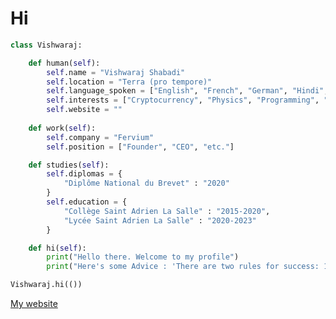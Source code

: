 # Hi
```python
class Vishwaraj:

    def human(self):
        self.name = "Vishwaraj Shabadi"
        self.location = "Terra (pro tempore)"
        self.language_spoken = ["English", "French", "German", "Hindi", "Kannada", "Odia"]
        self.interests = ["Cryptocurrency", "Physics", "Programming", "Photography"]
        self.website = ""
    
    def work(self):
        self.company = "Fervium"
        self.position = ["Founder", "CEO", "etc."]

    def studies(self):
        self.diplomas = {
            "Diplôme National du Brevet" : "2020"
        }
        self.education = {
            "Collège Saint Adrien La Salle" : "2015-2020",
            "Lycée Saint Adrien La Salle" : "2020-2023"
        }

    def hi(self):
        print("Hello there. Welcome to my profile")
        print("Here's some Advice : 'There are two rules for success: 1) Never tell anyone everything you know.'")

Vishwaraj.hi(())
```

[My website](https://vshabadi.github.io/bio-link-tool.me/)
<!---
VShabadi/VShabadi is a ✨ special ✨ repository because its `README.md` (this file) appears on your GitHub profile.
You can click the Preview link to take a look at your changes.
--->
